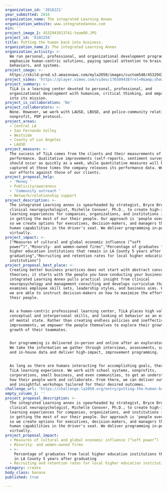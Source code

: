 ```yaml
---
organization_id: '2016221'
year_submitted: 2016
organization_name: The integrated Learning Annex
organization_website: www.integratedannex.com
ein: ''
project_image_2: 4532943913741-team90.JPG
project_id: '6102254'
title: Putting the human back into business.
organization_name_2: The integrated Learning Annex
organization_activity: >-
  We run personal, professional, and organizational development programs that
  emphasize human-centric solutions, paying special attention to brain,
  behaviors, and systems.
project_image: >-
  https://skild-prod.s3.amazonaws.com/myla2050/images/custom540/4532943913741-team90.JPG
project_video: 'https://player.vimeo.com/video/176509438?rel=0&amp;showinfo=0'
project_summary: >-
  TiLA is a learning center devoted to personal, professional, and
  organizational development with humanism, critical thinking, and empathy baked
  into its mission.
project_is_collaboration: 'No'
project_collaborators: >-
  None. However, we work with LAUSD, LBUSD, and police-community relations
  nonprofit, POP protocol.
project_areas:
  - Central LA
  - San Fernando Valley
  - Westside
  - County of Los Angeles
  - LAUSD
project_measure: >-
  The success of TiLA comes from the clients and their measurements of
  performance. Qualitative improvements (self-reports, sentiment surveys) 
  should occur as quickly as a week, while quantitative measures will be
  captured at those times the company releases its performance data. We track
  our efforts against those of our clients.
project_proposal_help:
  - 'Money '
  - Publicity/awareness
  - 'Community outreach '
  - Network/relationship support
project_description: >-
  The integrated Learning annex is spearheaded by strategist, Bryce Brown, and
  clinical neuropsychologist, Michelle Conover, Ph.D., to create high-impact
  learning experiences for companies, organizations, and institutions interested
  in getting the most of our their people. Our approach is 'people over policy',
  so we create options for executives, decision-makers, and managers that put
  human capabilities in the driver's seat. We deliver programming in-person or
  virtually.
project_impact: >-
  ["Measures of cultural and global economic influence (“soft
  power”)","Minority- and women-owned firms","Percentage of graduates from local
  higher education institutions that remain in LA County 5 years after
  graduating","Recruiting and retention rates for local higher education
  institutions"]
project_proposal_best_place: >-
  Creating better business practices does not start with abstract concepts or
  theories; it starts with the people you have conducting your business. The
  integrated Learning Annex pulls practical insight from clinical
  neuropsychology and management consulting and develops curriculum that
  examines employee skill sets, leadership styles, and business aims. From this,
  we are able to instruct decision-makers on how to maximize the efforts of
  their people.


  As a human-centric professional learning center, TiLA places high value on
  conceptual and interpersonal skills, and looking at behavior as an extension
  of mental state. Rather than creating endless policies and ineffective process
  improvements, we empower the people themselves to explore their growth and the
  growth of their teammates.


  Our programming is delivered in-person and online after an exploratory period.
  We take the information we gather through interviews, assessments, surveys,
  and in-house data and deliver high-impact, improvement programming.


  As long as there are humans interacting for accomplishing goals, there is a
  TiLA learning experience. We work with school systems, nonprofits,
  corporations, small business, and even communities, to get an understanding of
  how their people work and collaborate. From there, we can deliver outstanding
  and insightful workshops tailored for their desired outcomes.
challenge_url: 'https://challenge.la2050.org/entry/putting-the-human-back-into-business'
empty_column_1: ''
project_proposal_description: >-
  The integrated Learning annex is spearheaded by strategist, Bryce Brown, and
  clinical neuropsychologist, Michelle Conover, Ph.D., to create high-impact
  learning experiences for companies, organizations, and institutions interested
  in getting the most of our their people. Our approach is 'people over policy',
  so we create options for executives, decision-makers, and managers that put
  human capabilities in the driver's seat. We deliver programming in-person or
  virtually.
project_proposal_impact:
  - Measures of cultural and global economic influence (“soft power”)
  - Minority- and women-owned firms
  - >-
    Percentage of graduates from local higher education institutions that remain
    in LA County 5 years after graduating
  - Recruiting and retention rates for local higher education institutions
category: create
body_class: banana
published: true

---
```

